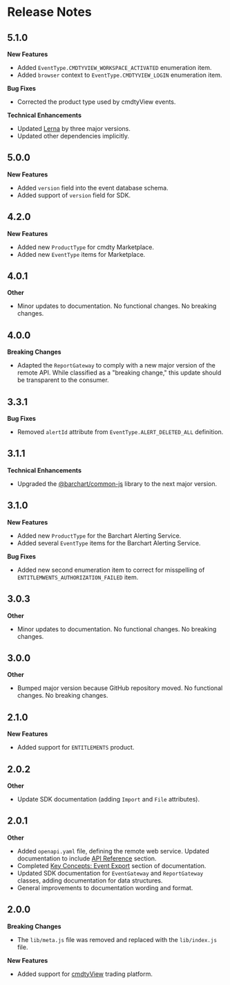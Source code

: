 # Release Notes

## 5.1.0
**New Features**

* Added `EventType.CMDTYVIEW_WORKSPACE_ACTIVATED` enumeration item.
* Added `browser` context to `EventType.CMDTYVIEW_LOGIN` enumeration item.

**Bug Fixes**

* Corrected the product type used by cmdtyView events.

**Technical Enhancements**

* Updated [Lerna](https://lerna.js.org/) by three major versions.
* Updated other dependencies implicitly.

## 5.0.0
**New Features**

* Added `version` field into the event database schema.
* Added support of `version` field for SDK.


## 4.2.0
**New Features**

* Added new `ProductType` for cmdty Marketplace.
* Added new `EventType` items for Marketplace.

## 4.0.1
**Other**

* Minor updates to documentation. No functional changes. No breaking changes.

## 4.0.0
**Breaking Changes**

* Adapted the `ReportGateway` to comply with a new major version of the remote API. While classified as a "breaking change," this update should be transparent to the consumer.

## 3.3.1
**Bug Fixes**

* Removed `alertId` attribute from `EventType.ALERT_DELETED_ALL` definition.

## 3.1.1
**Technical Enhancements**

* Upgraded the [@barchart/common-js](https://github.com/barchart/common-js) library to the next major version.

## 3.1.0
**New Features**

* Added new `ProductType` for the Barchart Alerting Service.
* Added several `EventType` items for the Barchart Alerting Service.

**Bug Fixes**

* Added new second enumeration item to correct for misspelling of `ENTITLEMWENTS_AUTHORIZATION_FAILED` item.

## 3.0.3
**Other**

* Minor updates to documentation. No functional changes. No breaking changes.

## 3.0.0
**Other**

* Bumped major version because GitHub repository moved. No functional changes. No breaking changes.


## 2.1.0
**New Features**

* Added support for `ENTITLEMENTS` product.

## 2.0.2
**Other**

* Update SDK documentation (adding `Import` and `File` attributes).

## 2.0.1
**Other**

* Added ```openapi.yaml``` file, defining the remote web service. Updated documentation to include [API Reference](https://docs.barchart.com/events-client-js/#/content/api_reference) section.
* Completed [Key Concepts: Event Export](https://docs.barchart.com/events-client-js/#/content/concepts/event_export) section of documentation.
* Updated SDK documentation for ```EventGateway``` and ```ReportGateway``` classes, adding documentation for data structures.
* General improvements to documentation wording and format.


## 2.0.0
**Breaking Changes**

* The ```lib/meta.js``` file was removed and replaced with the ```lib/index.js``` file.

**New Features**

* Added support for [cmdtyView](https://www.barchart.com/cmdty/trading/cmdtyview) trading platform.
